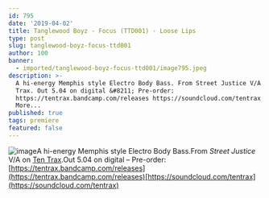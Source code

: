 ```yaml
---
id: 795
date: '2019-04-02'
title: Tanglewood Boyz - Focus (TTD001) - Loose Lips
type: post
slug: tanglewood-boyz-focus-ttd001
author: 100
banner:
  - imported/tanglewood-boyz-focus-ttd001/image795.jpeg
description: >-
  A hi-energy Memphis style Electro Body Bass. From Street Justice V/A on Ten
  Trax. Out 5.04 on digital &#8211; Pre-order:
  https://tentrax.bandcamp.com/releases https://soundcloud.com/tentrax [...]Read
  More...
published: true
tags: premiere
featured: false
---
```

![image](../imported/tanglewood-boyz-focus-ttd001/image795.jpeg)A hi-energy Memphis style Electro Body Bass.From _Street Justice_ V/A on [Ten Trax](https://tentrax.bandcamp.com).Out 5.04 on digital – Pre-order: [](https://tentrax.bandcamp.com/releases)[https://tentrax.bandcamp.com/releases](https://tentrax.bandcamp.com/releases)[https://soundcloud.com/tentrax](https://soundcloud.com/tentrax)